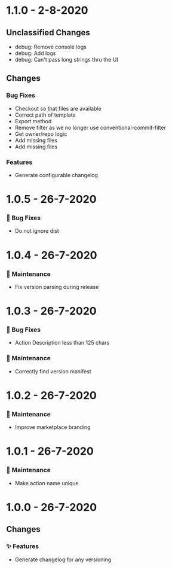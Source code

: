 # 1.1.0 - 2-8-2020

## Unclassified Changes

- debug: Remove console logs
- debug: Add logs
- debug: Can't pass long strings thru the UI

## Changes

### Bug Fixes
    
- Checkout so that files are available
- Correct path of template
- Export method
- Remove filter as we no longer use conventional-commit-filter
- Get owner/repo logic
- Add missing files
- Add missing files
### Features
    
- Generate configurable changelog

# 1.0.5 - 26-7-2020
### 🐛 Bug Fixes
    
- Do not ignore dist

# 1.0.4 - 26-7-2020

### 🧰 Maintenance

- Fix version parsing during release

# 1.0.3 - 26-7-2020

### 🐛 Bug Fixes

- Action Description less than 125 chars

### 🧰 Maintenance

- Correctly find version manifest

# 1.0.2 - 26-7-2020

### 🧰 Maintenance

- Improve marketplace branding

# 1.0.1 - 26-7-2020

### 🧰 Maintenance

- Make action name unique

# 1.0.0 - 26-7-2020

## Changes

### ✨ Features

- Generate changelog for any versioning
